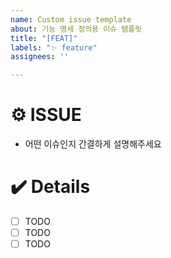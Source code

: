 ```yaml
---
name: Custom issue template
about: 기능 명세 정의용 이슈 템플릿
title: "[FEAT]"
labels: "✨ feature"
assignees: ''

---
```


# ⚙️ ISSUE
- 어떤 이슈인지 간결하게 설명해주세요

# ✔️ Details
- [ ] TODO
- [ ] TODO
- [ ] TODO
